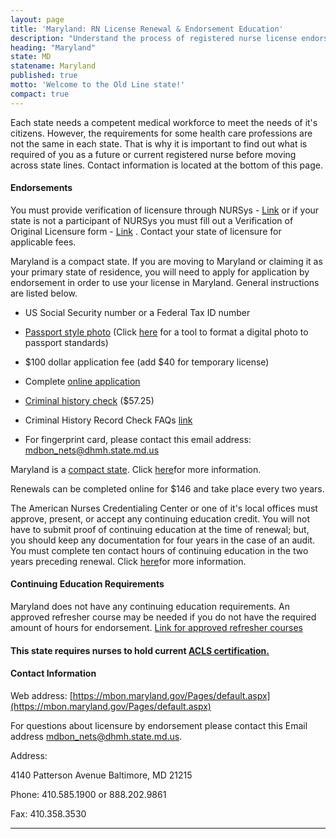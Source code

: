 ```yaml
---
layout: page
title: 'Maryland: RN License Renewal & Endorsement Education'
description: "Understand the process of registered nurse license endorsement, renewal, and continuing education in Maryland. Ensure the longevity of your nursing career.\r"
heading: "Maryland"
state: MD
statename: Maryland
published: true
motto: 'Welcome to the Old Line state!'
compact: true
---
```


Each state needs a competent medical workforce to meet the needs of it's
citizens. However, the requirements for some health care professions are
not the same in each state. That is why it is important to find out what
is required of you as a future or current registered nurse before moving
across state lines. Contact information is located at the bottom of this
page.

#### Endorsements

You must provide verification of licensure through NURSys -
[Link](https://www.nursys.com/) or if your state is not a participant of
NURSys you must fill out a Verification of Original Licensure form -
[Link](https://mbon.maryland.gov/Documents/verificationform.pdf) .
Contact your state of licensure for applicable fees.

Maryland is a compact state. If you are moving to Maryland or claiming
it as your primary state of residence, you will need to apply for
application by endorsement in order to use your license in Maryland.
General instructions are listed below.

-   US Social Security number or a Federal Tax ID number

-   [Passport style
    photo](https://travel.state.gov/content/travel/en/passports/requirements/photos.html)
    (Click
    [here](https://travel.state.gov/content/travel/en/passports/requirements/photos.html)
    for a tool to format a digital photo to passport standards)

-   \$100 dollar application fee (add \$40 for temporary license)

-   Complete [online
    application](https://license.mdbon.org/NETS/Home.asp)

-   [Criminal history
    check](https://mbon.maryland.gov/Pages/chrc-index.aspx) (\$57.25)

-   Criminal History Record Check FAQs
    [link](https://mbon.maryland.gov/Documents/FAQs%20CHRC%202.16%20REV.pdf)

-   For fingerprint card, please contact this email address:
    [mdbon\_nets@dhmh.state.md.us](mailto:mdbon_nets@dhmh.state.md.us?subject=Fingerprint%20Card&body=Hi%2C%0A%0AI%20was%20on%20the%20ACLS%20Training%20Center%20website%20RNMobility.com%20and%20read%20that%20I%20need%20to%20send%20an%20email%20here%20for%20my%20fingerprint%20card.%20Can%20you%20send%20me%20one%20so%20I%20can%20get%20licensed%20in%20Maryland%3F)

Maryland is a [compact state](https://www.ncsbn.org/Maryland.htm). Click
[here](https://www.ncsbn.org/Maryland.htm)for more information.

Renewals can be completed online for \$146 and take place every two
years.

The American Nurses Credentialing Center or one of it's local offices
must approve, present, or accept any continuing education credit. You
will not have to submit proof of continuing education at the time of
renewal; but, you should keep any documentation for four years in the
case of an audit. You must complete ten contact hours of continuing
education in the two years preceding renewal. Click
[here](http://www.health.ri.gov/for/nurses/index.php)for more
information.

#### Continuing Education Requirements

Maryland does not have any continuing education requirements. An
approved refresher course may be needed if you do not have the required
amount of hours for endorsement. [Link for approved refresher
courses](https://mbon.maryland.gov/Documents/approved-nurse-refresher-preceptorship-programs.pdf)

#### This state requires nurses to hold current [ACLS certification.](https://www.acls.net/maryland-acls-pals-bls.htm)

#### Contact Information

Web address:
[https://mbon.maryland.gov/Pages/default.aspx](https://mbon.maryland.gov/Pages/default.aspx)

For questions about licensure by endorsement please contact this Email
address
[mdbon\_nets@dhmh.state.md.us](mailto:mdbon_nets@dhmh.state.md.us?subject=Licensure%20by%20endorsement&body=Hi%2C%0A%0AI%20was%20on%20the%20ACLS%20Training%20Center%20website%20RNMobility.com%20and%20read%20that%20I%20can%20send%20my%20questions%20about%20licensure%20by%20endorsement%20here).

Address:

4140 Patterson Avenue
Baltimore, MD 21215

Phone: 410.585.1900 or 888.202.9861

Fax: 410.358.3530

* * * * *
